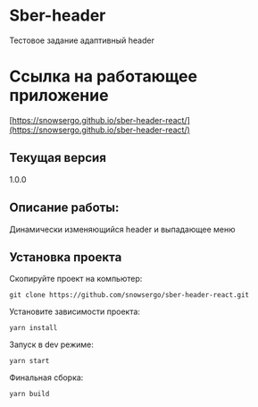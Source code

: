 # Sber-header
Тестовое задание адаптивный header

# Ссылка на работающее приложение

[https://snowsergo.github.io/sber-header-react/](https://snowsergo.github.io/sber-header-react/)

## Текущая версия
1.0.0


## Описание работы:
Динамически изменяющийся header и выпадающее меню


## Установка проекта

Скопируйте проект на компьютер:
```
git clone https://github.com/snowsergo/sber-header-react.git
```
Установите зависимости проекта:
```
yarn install
```
Запуск в dev режиме:
```
yarn start
```
Финальная сборка:
```
yarn build
```